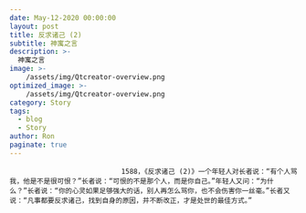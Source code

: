 ```yaml
---
date: May-12-2020 00:00:00
layout: post
title: 反求诸己 (2)
subtitle: 神寓之言
description: >-
  神寓之言
image: >-
    /assets/img/Qtcreator-overview.png
optimized_image: >-
    /assets/img/Qtcreator-overview.png
category: Story
tags:
  - blog
  - Story
author: Ron
paginate: true
---
```


							　　1588，《反求诸己 (2)》一个年轻人对长者说：“有个人骂我，他是不是很可恨？”长者说：“可恨的不是那个人，而是你自己。”年轻人又问：“为什么？”长者说：“你的心灵如果足够强大的话，别人再怎么骂你，也不会伤害你一丝毫。”长者又说：“凡事都要反求诸己，找到自身的原因，并不断改正，才是处世的最佳方式。”
							
							
						